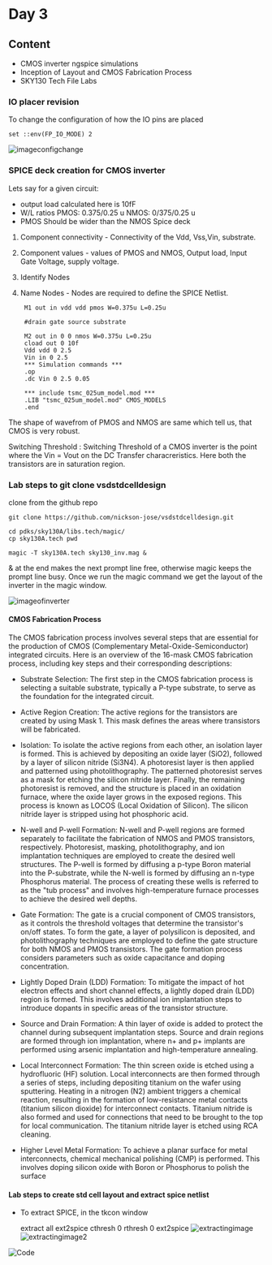 
# Day 3

## Content
- CMOS inverter ngspice simulations
- Inception of Layout and CMOS Fabrication Process
- SKY130 Tech File Labs
### IO placer revision

To change the configuration of how the IO pins are placed 

    set ::env(FP_IO_MODE) 2

![imageconfigchange](https://github.com/KUMARTEJASSINGH/OpenLane_Sky130nm_Workshop/assets/89102342/ddc1642a-f00f-4299-a70a-8c239e5c5a30)

### SPICE deck creation for CMOS inverter

Lets say for a given circuit:

- output load calculated here is 10fF
- W/L ratios 
    PMOS: 0.375/0.25 u
    NMOS: 0/375/0.25 u
- PMOS Should be wider than the NMOS
Spice deck
1. Component connectivity - Connectivity of the Vdd, Vss,Vin, substrate.
2. Component values - values of PMOS and NMOS, Output load, Input Gate Voltage, supply voltage.
3. Identify Nodes
4. Name Nodes - Nodes are required to define the SPICE Netlist.


        M1 out in vdd vdd pmos W=0.375u L=0.25u

        #drain gate source substrate

        M2 out in 0 0 nmos W=0.375u L=0.25u
        cload out 0 10f
        Vdd vdd 0 2.5
        Vin in 0 2.5
        *** Simulation commands ***
        .op
        .dc Vin 0 2.5 0.05

        *** include tsmc_025um_model.mod ***
        .LIB "tsmc_025um_model.mod" CMOS_MODELS
        .end

The shape of wavefrom of PMOS and NMOS are same which tell us, that CMOS is very robust.

Switching Threshold : Switching Threshold of a CMOS inverter is the point where the Vin = Vout on the DC Transfer characreristics. Here both the transistors are in saturation region.

### Lab steps to git clone vsdstdcelldesign

clone from the github repo 

    git clone https://github.com/nickson-jose/vsdstdcelldesign.git

    cd pdks/sky130A/libs.tech/magic/
    cp sky130A.tech pwd

    magic -T sky130A.tech sky130_inv.mag &


& at the end makes the next prompt line free, otherwise magic keeps the prompt line busy. Once we run the magic command we get the layout of the inverter in the magic window.

![imageofinverter](https://github.com/KUMARTEJASSINGH/OpenLane_Sky130nm_Workshop/assets/89102342/b9bf2c09-210b-4a5a-b843-b65915a52bc6)


#### CMOS Fabrication Process

The CMOS fabrication process involves several steps that are essential for the production of CMOS (Complementary Metal-Oxide-Semiconductor) integrated circuits. Here is an overview of the 16-mask CMOS fabrication process, including key steps and their corresponding descriptions:

- Substrate Selection:
The first step in the CMOS fabrication process is selecting a suitable substrate, typically a P-type substrate, to serve as the foundation for the integrated circuit.

- Active Region Creation:
The active regions for the transistors are created by using Mask 1. This mask defines the areas where transistors will be fabricated.

- Isolation:
To isolate the active regions from each other, an isolation layer is formed. This is achieved by depositing an oxide layer (SiO2), followed by a layer of silicon nitride (Si3N4). A photoresist layer is then applied and patterned using photolithography. The patterned photoresist serves as a mask for etching the silicon nitride layer. Finally, the remaining photoresist is removed, and the structure is placed in an oxidation furnace, where the oxide layer grows in the exposed regions. This process is known as LOCOS (Local Oxidation of Silicon). The silicon nitride layer is stripped using hot phosphoric acid.

- N-well and P-well Formation:
N-well and P-well regions are formed separately to facilitate the fabrication of NMOS and PMOS transistors, respectively. Photoresist, masking, photolithography, and ion implantation techniques are employed to create the desired well structures. The P-well is formed by diffusing a p-type Boron material into the P-substrate, while the N-well is formed by diffusing an n-type Phosphorus material. The process of creating these wells is referred to as the "tub process" and involves high-temperature furnace processes to achieve the desired well depths.

- Gate Formation:
The gate is a crucial component of CMOS transistors, as it controls the threshold voltages that determine the transistor's on/off states. To form the gate, a layer of polysilicon is deposited, and photolithography techniques are employed to define the gate structure for both NMOS and PMOS transistors. The gate formation process considers parameters such as oxide capacitance and doping concentration.

- Lightly Doped Drain (LDD) Formation:
To mitigate the impact of hot electron effects and short channel effects, a lightly doped drain (LDD) region is formed. This involves additional ion implantation steps to introduce dopants in specific areas of the transistor structure.

- Source and Drain Formation:
A thin layer of oxide is added to protect the channel during subsequent implantation steps. Source and drain regions are formed through ion implantation, where n+ and p+ implants are performed using arsenic implantation and high-temperature annealing.

- Local Interconnect Formation:
The thin screen oxide is etched using a hydrofluoric (HF) solution. Local interconnects are then formed through a series of steps, including depositing titanium on the wafer using sputtering. Heating in a nitrogen (N2) ambient triggers a chemical reaction, resulting in the formation of low-resistance metal contacts (titanium silicon dioxide) for interconnect contacts. Titanium nitride is also formed and used for connections that need to be brought to the top for local communication. The titanium nitride layer is etched using RCA cleaning.

- Higher Level Metal Formation:
To achieve a planar surface for metal interconnects, chemical mechanical polishing (CMP) is performed. This involves doping silicon oxide with Boron or Phosphorus to polish the surface


#### Lab steps to create std cell layout and extract spice netlist

- To extract SPICE, in the tkcon window

    extract all 
    ext2spice cthresh 0 rthresh 0
    ext2spice
![extractingimage](https://github.com/KUMARTEJASSINGH/OpenLane_Sky130nm_Workshop/assets/89102342/70b41738-b3e9-47e5-9080-c8464d59708c)
![extractingimage2](https://github.com/KUMARTEJASSINGH/OpenLane_Sky130nm_Workshop/assets/89102342/abd03eb4-7446-401d-8d5f-cfc432274c1b)


![Code](https://github.com/KUMARTEJASSINGH/OpenLane_Sky130nm_Workshop/assets/89102342/621d77a4-74f5-48f2-9f43-0cc90e4c6434)
